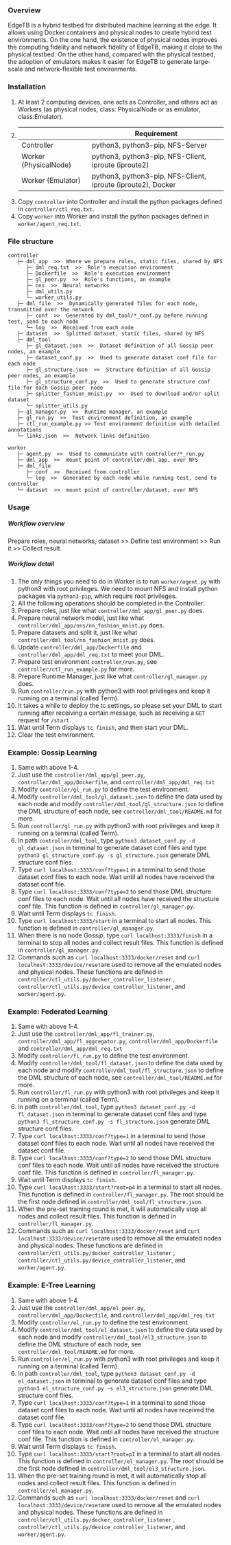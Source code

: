 ### Overview

EdgeTB is a hybrid testbed for distributed machine learning at the edge. It allows using Docker containers and physical
nodes to create hybrid test environments. On the one hand, the existence of physical nodes improves the computing
fidelity and network fidelity of EdgeTB, making it close to the physical testbed. On the other hand, compared with the
physical testbed, the adoption of emulators makes it easier for EdgeTB to generate large-scale and network-flexible test
environments.

### Installation

1. At least 2 computing devices, one acts as Controller, and others act as Workers (as physical nodes, class:
   PhysicalNode or as emulator, class:Emulator).
2. | |Requirement|
   | --- | --- |
   |Controller|python3, python3-pip, NFS-Server|
   |Worker (PhysicalNode)|python3, python3-pip, NFS-Client, iproute (iproute2)|
   |Worker (Emulator)|python3, python3-pip, NFS-Client, iproute (iproute2), Docker|
3. Copy ```controller``` into Controller and install the python packages defined in ```controller/ctl_req.txt```.
4. Copy ```worker``` into Worker and install the python packages defined in ```worker/agent_req.txt```.

### File structure

```
controller
   ├─ dml_app  >>  Where we prepare roles, static files, shared by NFS
      ├─ dml_req.txt  >>  Role's execution environment
      ├─ Dockerfile  >>  Role's execution environment
      ├─ gl_peer.py  >>  Role's functions, an example
      ├─ nns  >>  Neural networks
      ├─ dml_utils.py
      └─ worker_utils.py
   ├─ dml_file  >>  Dynamically generated files for each node, transmitted over the network
      ├─ conf  >>  Generated by dml_tool/*_conf.py before running test, send to each node
      └─ log  >>  Received from each node
   ├─ dataset  >>  Splitted dataset, static files, shared by NFS
   ├─ dml_tool
      ├─ gl_dataset.json  >>  Dataset definition of all Gossip peer nodes, an example
      ├─ dataset_conf.py  >>  Used to generate dataset conf file for each node
      ├─ gl_structure.json  >>  Structure definition of all Gossip peer nodes, an example
      ├─ gl_structure_conf.py  >>  Used to generate structure conf file for each Gossip peer  node
      ├─ splitter_fashion_mnist.py  >>  Used to download and/or split dataset
      └─ splitter_utils.py
   ├─ gl_manager.py  >>  Runtime manager, an example
   ├─ gl_run.py  >>  Test environment definition, an example
   ├─ ctl_run_example.py >> Test environment definition with detailed annotations 
   └─ links.json  >>  Network links definition
   
worker
   ├─ agent.py  >>  Used to communicate with controller/*_run.py
   ├─ dml_app  >>  mount point of controller/dml_app, over NFS
   ├─ dml_file
      ├─ conf  >>  Received from controller
      └─ log  >>  Generated by each node while running test, send to controller
   └─ dataset  >>  mount point of controller/dataset, over NFS
```

### Usage

##### Workflow overview

Prepare roles, neural networks, dataset >> Define test environment >> Run it >>  Collect result.

##### Workflow detail

1. The only things you need to do in Worker is to run ```worker/agent.py``` with python3 with root privileges. We need
   to mount NFS and install python packages via ```python3-pip```, which require root privileges.
2. All the following operations should be completed in the Controller.
3. Prepare roles, just like what ```controller/dml_app/gl_peer.py``` does.
4. Prepare neural network model, just like what ```controller/dml_app/nns/nn_fashion_mnist.py``` does.
5. Prepare datasets and split it, just like what ```controller/dml_tool/nn_fashion_mnist.py``` does.
6. Update ```controller/dml_app/Dockerfile``` and ```controller/dml_app/dml_req.txt``` to meet your DML.
7. Prepare test environment ```controller/run.py```, see ```controller/ctl_run_example.py```  for more.
8. Prepare Runtime Manager, just like what ```controller/gl_manager.py```  does.
9. Run ```controller/run.py``` with python3 with root privileges and keep it running on a terminal (called Term).
10. It takes a while to deploy the tc settings, so please set your DML to start running after receiving a certain
    message, such as receiving a ```GET``` request for ```/start```.
11. Wait until Term displays ```tc finish```, and then start your DML.
12. Clear the test environment.

### Example: Gossip Learning

1. Same with above 1-4.
2. Just use the ```controller/dml_app/gl_peer.py```, ```controller/dml_app/Dockerfile```,
   and ```controller/dml_app/dml_req.txt```
3. Modify ```controller/gl_run.py```  to define the test environment.
4. Modify ```controller/dml_tool/gl_dataset.json``` to define the data used by each node and
   modify ```controller/dml_tool/gl_structure.json``` to define the DML structure of each node,
   see ```controller/dml_tool/README.md``` for more.
5. Run ```controller/gl_run.py``` with python3 with root privileges and keep it running on a terminal (called Term).
6. In path ```controller/dml_tool```, type ```python3 dataset_conf.py -d gl_dataset.json``` in terminal to generate
   dataset conf files and type ```python3 gl_structure_conf.py -s gl_structure.json```  generate DML structure conf
   files.
7. Type ```curl localhost:3333/conf?type=1``` in a terminal to send those dataset conf files to each node. Wait until
   all nodes have received the dataset conf file.
8. Type ```curl localhost:3333/conf?type=2``` to send those DML structure conf files to each node. Wait until all nodes
   have received the structure conf file. This function is defined in ```controller/gl_manager.py```.
9. Wait until Term displays ```tc finish```.
10. Type ```curl localhost:3333/start``` in a terminal to start all nodes. This function is defined
    in ```controller/gl_manager.py```.
11. When there is no node _Gossip_, type ```curl localhost:3333/finish``` in a terminal to stop all nodes and collect
    result files. This function is defined in ```controller/gl_manager.py```.
12. Commands such as ```curl localhost:3333/docker/reset``` and ```curl localhost:3333/device/reset```are used to remove
    all the emulated nodes and physical nodes. These functions are defined
    in ```controller/ctl_utils.py/docker_controller_listener```
    , ```controller/ctl_utils.py/device_controller_listener```, and ```worker/agent.py```.

### Example: Federated Learning

1. Same with above 1-4.
2. Just use the ```controller/dml_app/fl_trainer.py```, ```controller/dml_app/fl_aggregator.py```,
   ```controller/dml_app/Dockerfile``` and ```controller/dml_app/dml_req.txt```
3. Modify ```controller/fl_run.py```  to define the test environment.
4. Modify ```controller/dml_tool/fl_dataset.json``` to define the data used by each node and
   modify ```controller/dml_tool/fl_structure.json``` to define the DML structure of each node,
   see ```controller/dml_tool/README.md``` for more.
5. Run ```controller/fl_run.py``` with python3 with root privileges and keep it running on a terminal (called Term).
6. In path ```controller/dml_tool```, type ```python3 dataset_conf.py -d fl_dataset.json``` in terminal to generate
   dataset conf files and type ```python3 fl_structure_conf.py -s fl_structure.json```  generate DML structure conf
   files.
7. Type ```curl localhost:3333/conf?type=1``` in a terminal to send those dataset conf files to each node. Wait until
   all nodes have received the dataset conf file.
8. Type ```curl localhost:3333/conf?type=2``` to send those DML structure conf files to each node. Wait until all nodes
   have received the structure conf file. This function is defined in ```controller/fl_manager.py```.
9. Wait until Term displays ```tc finish```.
10. Type ```curl localhost:3333/start?root=p4``` in a terminal to start all nodes. This function is defined
    in ```controller/fl_manager.py```. The root should be the first node defined
    in ```controller/dml_tool/fl_structure.json```.
11. When the pre-set training round is met, it will automatically stop all nodes and collect result files. This function
    is defined in ```controller/fl_manager.py```.
12. Commands such as ```curl localhost:3333/docker/reset``` and ```curl localhost:3333/device/reset```are used to remove
    all the emulated nodes and physical nodes. These functions are defined
    in ```controller/ctl_utils.py/docker_controller_listener```
    , ```controller/ctl_utils.py/device_controller_listener```, and ```worker/agent.py```.

### Example: E-Tree Learning

1. Same with above 1-4.
2. Just use the ```controller/dml_app/el_peer.py```, ```controller/dml_app/Dockerfile```,
   and ```controller/dml_app/dml_req.txt```
3. Modify ```controller/el_run.py```  to define the test environment.
4. Modify ```controller/dml_tool/el_dataset.json``` to define the data used by each node and
   modify ```controller/dml_tool/el3_structure.json``` to define the DML structure of each node,
   see ```controller/dml_tool/README.md``` for more.
5. Run ```controller/el_run.py``` with python3 with root privileges and keep it running on a terminal (called Term).
6. In path ```controller/dml_tool```, type ```python3 dataset_conf.py -d el_dataset.json``` in terminal to generate
   dataset conf files and type ```python3 el_structure_conf.py -s el3_structure.json```  generate DML structure conf
   files.
7. Type ```curl localhost:3333/conf?type=1``` in a terminal to send those dataset conf files to each node. Wait until
   all nodes have received the dataset conf file.
8. Type ```curl localhost:3333/conf?type=2``` to send those DML structure conf files to each node. Wait until all nodes
   have received the structure conf file. This function is defined in ```controller/el_manager.py```.
9. Wait until Term displays ```tc finish```.
10. Type ```curl localhost:3333/start?root=p1``` in a terminal to start all nodes. This function is defined
    in ```controller/el_manager.py```. The root should be the first node defined
    in ```controller/dml_tool/el3_structure.json```.
11. When the pre-set training round is met, it will automatically stop all nodes and collect result files. This function
    is defined in ```controller/el_manager.py```.
12. Commands such as ```curl localhost:3333/docker/reset``` and ```curl localhost:3333/device/reset```are used to remove
    all the emulated nodes and physical nodes. These functions are defined
    in ```controller/ctl_utils.py/docker_controller_listener```
    , ```controller/ctl_utils.py/device_controller_listener```, and ```worker/agent.py```.
